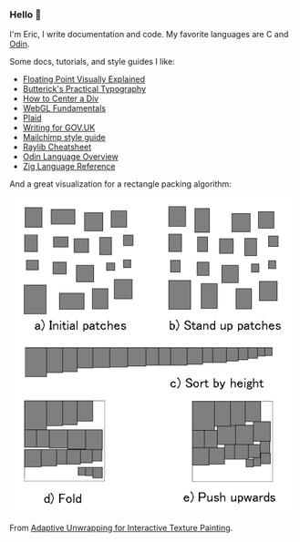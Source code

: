 ### Hello 👋

I'm Eric, I write documentation and code. My favorite languages are C and [Odin](https://odin-lang.org/).

Some docs, tutorials, and style guides I like:

- [Floating Point Visually Explained](https://fabiensanglard.net/floating_point_visually_explained/index.html)
- [Butterick's Practical Typography](https://practicaltypography.com/)
- [How to Center a Div](https://lawrencehook.com/blog/how-to-center-a-div/)
- [WebGL Fundamentals](https://webglfundamentals.org/)
- [Plaid](https://plaid.com/docs/)
- [Writing for GOV.UK](https://www.gov.uk/guidance/content-design/writing-for-gov-uk)
- [Mailchimp style guide](https://github.com/mailchimp/content-style-guide)
- [Raylib Cheatsheet](https://www.raylib.com/cheatsheet/cheatsheet.html)
- [Odin Language Overview](https://odin-lang.org/docs/overview/)
- [Zig Language Reference](https://ziglang.org/documentation/master/)

And a great visualization for a rectangle packing algorithm:

!["Stand up each rectangle, sort by height, fold, push upwards"](rectangle-packing.png)

From [Adaptive Unwrapping for Interactive Texture Painting](https://www-ui.is.s.u-tokyo.ac.jp/~takeo/papers/i3dg2001.pdf).
